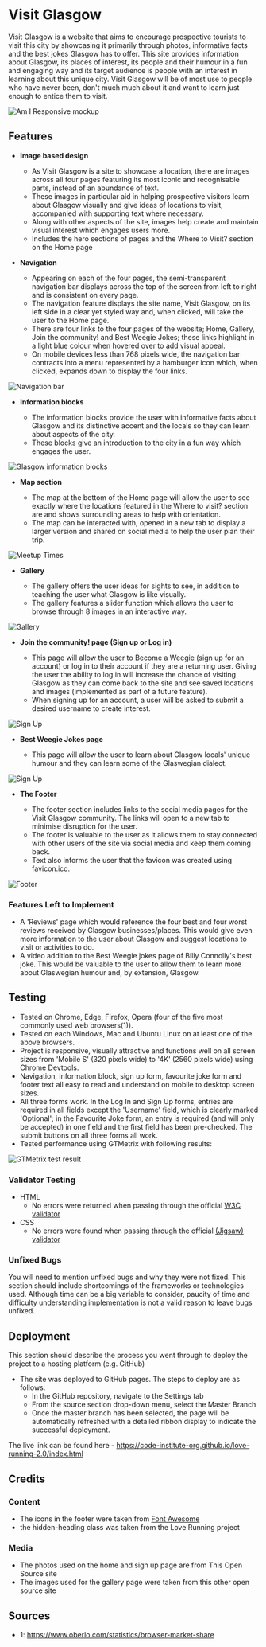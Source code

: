 # Visit Glasgow

Visit Glasgow is a website that aims to encourage prospective tourists to visit this city by showcasing it primarily through photos, informative facts and the best jokes Glasgow has to offer. This site provides information about Glasgow, its places of interest, its people and their humour in a fun and engaging way and its target audience is people with an interest in learning about this unique city. Visit Glasgow will be of most use to people who have never been, don't much much about it and want to learn just enough to entice them to visit.

![Am I Responsive mockup](https://raw.githubusercontent.com/ebl138/visit-glasgow/main/media/visit-glasgow-am-i-responsive-1260x720.PNG)

## Features

- __Image based design__

  - As Visit Glasgow is a site to showcase a location, there are images across all four pages featuring its most iconic and recognisable parts, instead of an abundance of text.
  - These images in particular aid in helping prospective visitors learn about Glasgow visually and give ideas of locations to visit, accompanied with supporting text where necessary.
  - Along with other aspects of the site, images help create and maintain visual interest which engages users more.
  - Includes the hero sections of pages and the Where to Visit? section on the Home page

- __Navigation__

  - Appearing on each of the four pages, the semi-transparent navigation bar displays across the top of the screen from left to right and is consistent on every page.
  - The navigation feature displays the site name, Visit Glasgow, on its left side in a clear yet styled way and, when clicked, will take the user to the Home page.
  - There are four links to the four pages of the website; Home, Gallery, Join the community! and Best Weegie Jokes; these links highlight in a light blue colour when hovered over to add visual appeal.
  - On mobile devices less than 768 pixels wide, the navigation bar contracts into a menu represented by a hamburger icon which, when clicked, expands down to display the four links.

![Navigation bar](https://raw.githubusercontent.com/ebl138/visit-glasgow/main/media/navigation-bar.PNG)

- __Information blocks__

  - The information blocks provide the user with informative facts about Glasgow and its distinctive accent and the locals so they can learn about aspects of the city.
  - These blocks give an introduction to the city in a fun way which engages the user.

![Glasgow information blocks](https://raw.githubusercontent.com/ebl138/visit-glasgow/main/media/information-blocks.PNG)

- __Map section__

  - The map at the bottom of the Home page will allow the user to see exactly where the locations featured in the Where to visit? section are and shows surrounding areas to help with orientation.
  - The map can be interacted with, opened in a new tab to display a larger version and shared on social media to help the user plan their trip.

![Meetup Times](https://raw.githubusercontent.com/ebl138/visit-glasgow/main/media/locations-map-2100x457.PNG)

- __Gallery__

  - The gallery offers the user ideas for sights to see, in addition to teaching the user what Glasgow is like visually.
  - The gallery features a slider function which allows the user to browse through 8 images in an interactive way.

![Gallery](https://raw.githubusercontent.com/ebl138/visit-glasgow/main/media/gallery-620x502.PNG)

- __Join the community! page (Sign up or Log in)__

  - This page will allow the user to Become a Weegie (sign up for an account) or log in to their account if they are a returning user. Giving the user the ability to log in will increase the chance of visiting Glasgow as they can come back to the site and see saved locations and images (implemented as part of a future feature).
  - When signing up for an account, a user will be asked to submit a desired username to create interest.

![Sign Up](https://raw.githubusercontent.com/ebl138/visit-glasgow/main/media/join-the-community-1200x444.PNG)

- __Best Weegie Jokes page__

  - This page will allow the user to learn about Glasgow locals' unique humour and they can learn some of the Glaswegian dialect.

![Sign Up](https://raw.githubusercontent.com/ebl138/visit-glasgow/main/media/best-weegie-jokes.PNG)

- __The Footer__

  - The footer section includes links to the social media pages for the Visit Glasgow community. The links will open to a new tab to minimise disruption for the user.
  - The footer is valuable to the user as it allows them to stay connected with other users of the site via social media and keep them coming back.
  - Text also informs the user that the favicon was created using favicon.ico.

![Footer](https://raw.githubusercontent.com/ebl138/visit-glasgow/main/media/footer.PNG)

### Features Left to Implement

- A 'Reviews' page which would reference the four best and four worst reviews received by Glasgow businesses/places. This would give even more information to the user about Glasgow and suggest locations to visit or activities to do.
- A video addition to the Best Weegie jokes page of Billy Connolly's best joke. This would be valuable to the user to allow them to learn more about Glaswegian humour and, by extension, Glasgow.

## Testing

- Tested on Chrome, Edge, Firefox, Opera (four of the five most commonly used web browsers(1)).
- Tested on each Windows, Mac and Ubuntu Linux on at least one of the above browsers.
- Project is responsive, visually attractive and functions well on all screen sizes from 'Mobile S' (320 pixels wide) to '4K' (2560 pixels wide) using Chrome Devtools.
- Navigation, information block, sign up form, favourite joke form and footer text all easy to read and understand on mobile to desktop screen sizes.
- All three forms work. In the Log In and Sign Up forms, entries are required in all fields except the 'Username' field, which is clearly marked 'Optional'; in the Favourite Joke form, an entry is required (and will only be accepted) in one field and the first field has been pre-checked. The submit buttons on all three forms all work.
- Tested performance using GTMetrix with following results:

![GTMetrix test result](https://raw.githubusercontent.com/ebl138/visit-glasgow/main/media/gtmetrix-performance-test.PNG)

### Validator Testing

- HTML
  - No errors were returned when passing through the official [W3C validator](https://validator.w3.org/nu/?doc=https%3A%2F%2Fcode-institute-org.github.io%2Flove-running-2.0%2Findex.html)
- CSS
  - No errors were found when passing through the official [(Jigsaw) validator](https://jigsaw.w3.org/css-validator/validator?uri=https%3A%2F%2Fvalidator.w3.org%2Fnu%2F%3Fdoc%3Dhttps%253A%252F%252Fcode-institute-org.github.io%252Flove-running-2.0%252Findex.html&profile=css3svg&usermedium=all&warning=1&vextwarning=&lang=en#css)

### Unfixed Bugs

You will need to mention unfixed bugs and why they were not fixed. This section should include shortcomings of the frameworks or technologies used. Although time can be a big variable to consider, paucity of time and difficulty understanding implementation is not a valid reason to leave bugs unfixed.

## Deployment

This section should describe the process you went through to deploy the project to a hosting platform (e.g. GitHub)

- The site was deployed to GitHub pages. The steps to deploy are as follows:
  - In the GitHub repository, navigate to the Settings tab
  - From the source section drop-down menu, select the Master Branch
  - Once the master branch has been selected, the page will be automatically refreshed with a detailed ribbon display to indicate the successful deployment.

The live link can be found here - <https://code-institute-org.github.io/love-running-2.0/index.html>

## Credits

### Content

- The icons in the footer were taken from [Font Awesome](https://fontawesome.com/)
- the hidden-heading class was taken from the Love Running project

### Media

- The photos used on the home and sign up page are from This Open Source site
- The images used for the gallery page were taken from this other open source site

## Sources

- 1: <https://www.oberlo.com/statistics/browser-market-share>
